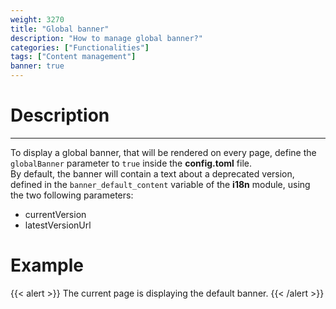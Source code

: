 ```yaml
---
weight: 3270
title: "Global banner"
description: "How to manage global banner?"
categories: ["Functionalities"]
tags: ["Content management"]
banner: true
---
```


# Description
---

To display a global banner, that will be rendered on every page, define the `globalBanner` parameter to `true` inside the **config.toml** file.  
By default, the banner will contain a text about a deprecated version, defined in the `banner_default_content` variable of the **i18n** module, using the two following parameters:
* currentVersion
* latestVersionUrl

# Example

{{< alert >}}
The current page is displaying the default banner.
{{< /alert >}}
